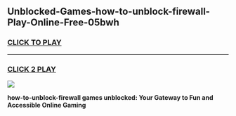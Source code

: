
## Unblocked-Games-how-to-unblock-firewall-Play-Online-Free-05bwh
<h3>
<a href="https://premium76.site?title=how-to-unblock-firewall&ref=26A">CLICK TO PLAY</a></h3>
<hr>

<h3>
<a href="https://premium76.site?title=how-to-unblock-firewall&ref=26A">CLICK 2 PLAY</a>
  
</h3>

<a href="https://premium76.site?title=how-to-unblock-firewall&ref=26A"><img src="https://clearcache.store/games.png"></a>


**how-to-unblock-firewall games unblocked: Your Gateway to Fun and Accessible Online Gaming**
